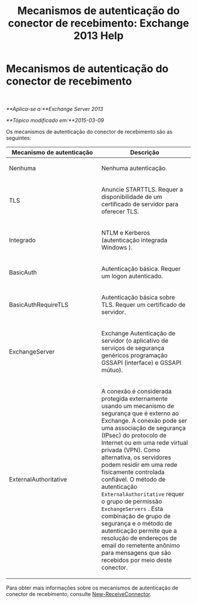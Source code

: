 ﻿---
title: 'Mecanismos de autenticação do conector de recebimento: Exchange 2013 Help'
TOCTitle: Mecanismos de autenticação do conector de recebimento
ms:assetid: 926424e1-83e3-4c4b-b2dd-bf814d81e877
ms:mtpsurl: https://technet.microsoft.com/pt-br/library/JJ657472(v=EXCHG.150)
ms:contentKeyID: 50486134
ms.date: 05/22/2018
mtps_version: v=EXCHG.150
ms.translationtype: MT
---

# Mecanismos de autenticação do conector de recebimento

 

_**Aplica-se a:**Exchange Server 2013_

_**Tópico modificado em:**2015-03-09_


Os mecanismos de autenticação do conector de recebimento são as seguintes:


<table>
<colgroup>
<col style="width: 50%" />
<col style="width: 50%" />
</colgroup>
<thead>
<tr class="header">
<th>Mecanismo de autenticação</th>
<th>Descrição</th>
</tr>
</thead>
<tbody>
<tr class="odd">
<td><p>Nenhuma</p></td>
<td><p>Nenhuma autenticação.</p></td>
</tr>
<tr class="even">
<td><p>TLS</p></td>
<td><p>Anuncie STARTTLS. Requer a disponibilidade de um certificado de servidor para oferecer TLS.</p></td>
</tr>
<tr class="odd">
<td><p>Integrado</p></td>
<td><p>NTLM e Kerberos (autenticação integrada Windows ).</p></td>
</tr>
<tr class="even">
<td><p>BasicAuth</p></td>
<td><p>Autenticação básica. Requer um logon autenticado.</p></td>
</tr>
<tr class="odd">
<td><p>BasicAuthRequireTLS</p></td>
<td><p>Autenticação básica sobre TLS. Requer um certificado de servidor.</p></td>
</tr>
<tr class="even">
<td><p>ExchangeServer</p></td>
<td><p>Exchange Autenticação de servidor (o aplicativo de serviços de segurança genéricos programação GSSAPI (interface) e GSSAPI mútuo).</p></td>
</tr>
<tr class="odd">
<td><p>ExternalAuthoritative</p></td>
<td><p>A conexão é considerada protegida externamente usando um mecanismo de segurança que é externo ao Exchange. A conexão pode ser uma associação de segurança (IPsec) do protocolo de Internet ou em uma rede virtual privada (VPN). Como alternativa, os servidores podem residir em uma rede fisicamente controlada confiável. O método de autenticação <code>ExternalAuthoritative</code> requer o grupo de permissão <code>ExchangeServers</code> . Esta combinação de grupo de segurança e o método de autenticação permite que a resolução de endereços de email do remetente anônimo para mensagens que são recebidos por meio deste conector.</p></td>
</tr>
</tbody>
</table>


Para obter mais informações sobre os mecanismos de autenticação de conector de recebimento, consulte [New-ReceiveConnector](https://technet.microsoft.com/pt-br/library/bb125139\(v=exchg.150\)).

